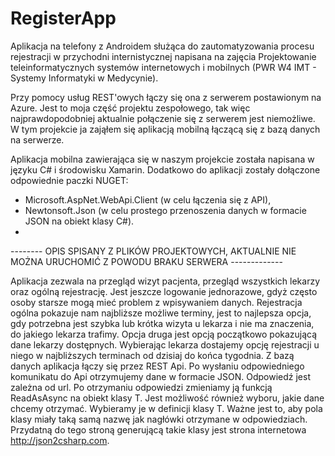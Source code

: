 # RegisterApp
Aplikacja na telefony z Androidem służąca do zautomatyzowania procesu rejestracji w przychodni internistycznej napisana na zajęcia Projektowanie teleinformatycznych systemów internetowych i mobilnych (PWR W4 IMT - Systemy Informatyki w Medycynie).

Przy pomocy usług REST'owych łączy się ona z serwerem postawionym na Azure. Jest to moja część projektu zespołowego, tak więc najprawdopodobniej aktualnie połączenie się z serwerem jest niemożliwe.
W tym projekcie ja zająłem się aplikacją mobilną łączącą się z bazą danych na serwerze.

Aplikacja mobilna zawierająca się w naszym projekcie została napisana w języku C# i środowisku Xamarin.  Dodatkowo do aplikacji zostały dołączone odpowiednie paczki NUGET: 
- Microsoft.AspNet.WebApi.Client (w celu łączenia się z API),
- Newtonsoft.Json (w celu prostego przenoszenia danych w formacie JSON na obiekt klasy C#).
- 

-------- OPIS SPISANY Z PLIKÓW PROJEKTOWYCH, AKTUALNIE NIE MOŻNA URUCHOMIĆ Z POWODU BRAKU SERWERA -------------

Aplikacja zezwala na przegląd wizyt pacjenta, przegląd wszystkich lekarzy oraz ogólną rejestrację. Jest jeszcze logowanie jednorazowe, gdyż często osoby starsze mogą mieć problem z wpisywaniem danych. Rejestracja ogólna pokazuje nam najbliższe możliwe terminy, jest to najlepsza opcja, gdy potrzebna jest szybka lub krótka wizyta u lekarza i nie ma znaczenia, do jakiego lekarza trafimy. Opcja druga jest opcją początkowo pokazującą dane lekarzy dostępnych. Wybierając lekarza dostajemy opcję rejestracji u niego w najbliższych terminach od dzisiaj do końca tygodnia. 
Z bazą danych aplikacja łączy się przez REST Api. Po wysłaniu odpowiedniego komunikatu do Api otrzymujemy dane w formacie JSON. Odpowiedź jest zależna od url. Po otrzymaniu odpowiedzi zmieniamy ją funkcją ReadAsAsync<T> na obiekt klasy T. Jest możliwość również wyboru, jakie dane chcemy otrzymać. Wybieramy je w definicji klasy T. Ważne jest to, aby pola klasy miały taką samą nazwę jak nagłówki otrzymane w odpowiedziach. Przydatną do tego stroną generującą takie klasy jest strona internetowa http://json2csharp.com. 

